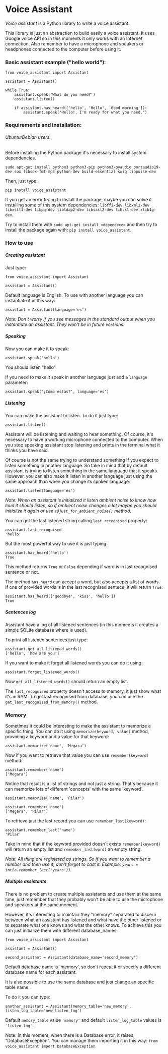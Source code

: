 # Voice Assistant
*Voice assistant* is a Python library to write a voice assistant.


This library is just an abstraction to build easily a voice assistant. It uses Google voice API so in this moments it
only works with an Internet connection. Also remember to have a microphone and speakers or headphones connected to the computer before
using it.


### Basic assistant example ("hello world"):

```python3
from voice_assistant import Assistant

assistant = Assistant()

while True:
    assistant.speak('What do you need?')
    assistant.listen()

    if assistant.has_heard(['hello', 'Hello', 'Good morning']):
        assistant.speak("Hello!, I'm ready for what you need.")
```


### Requirements and installation:

###### Ubuntu/Debian users:
Before installing the Python package it's necessary to install system dependencies.

`sudo apt-get install python3 python3-pip python3-pyaudio portaudio19-dev sox libsox-fmt-mp3 python-dev build-essential swig libpulse-dev`


Then, just type:

```python3
pip install voice_assistant
```


If you get an error trying to install the package, maybe you can solve it installing some of this system dependencies: 
`libffi-dev libxml2-dev libxslt1-dev libpq-dev libldap2-dev libsasl2-dev libssl-dev zlib1g-dev`.

Try to install them with `sudo apt-get install <dependece>` and then try to install the package again with: `pip install voice_assistant`.


### How to use

##### Creating assistant

Just type:

```python3
from voice_assistant import Assistant

assistant = Assistant()
```

Default language is English. To use with another language you can instantiate it in this way:

```python3
assistant = Assistant(language='es')
```

*Note: Don't worry if you see messages in the standard output when you instantiate an assistant. They won't be in future versions.*


##### Speaking
Now you can make it to speak:


```python3
assistant.speak('hello')
```

You should listen "hello".

If you need to make it speak in another language just add a `language` parameter:

```python3
assistant.speak('¿Cómo estas?', language='es')
```


##### Listening

You can make the assistant to listen. To do it just type:

```python3
assistant.listen()
```

Assistant will be listening and waiting to hear something. Of course, it's necessary to have a working microphone
connected to the computer. When you stop speaking assistant stop listening and prints in the terminal what it thinks you
have said.

Of course is not the same trying to understand something if you expect to listen something in another language. So
take in mind that by default assistant is trying to listen something in the same language that it speaks. However, you
can also make it listen in another language just using the same approach than when you change its spoken language:

```python3
assistant.listen(language='es')
```

*Note: When an assistant is initialized it listen ambient noise to know how loud it should listen, so if ambient noise
changes a lot maybe you should initialize it again or use `adjust_for_ambient_noise()` method.*


You can get the last listened string calling `last_recognised` property:


```python3
assistant.last_recognised
'hello'
```

But the most powerful way to use it is just typing:


```python3
assistant.has_heard('hello')
True
```

This method returns `True` or `False` depending if word is in last recognised sentence or not.
 
The method `has_heard` can accept a word, but also accepts a list of words. If one of provided words is in the last recognised sentece, it will return `True`:

```python3
assistant.has_heard(['goodbye', 'kiss', 'hello'])
True
```


##### Sentences log
Assistant have a log of all listened sentences (in this moments it creates a simple SQLite database where is used).

To print all listened sentences just type:

```python3
assistant.get_all_listened_words()
['hello', 'how are you']
```

If you want to make it forget all listened words you can do it using:

```python3
assistant.forget_listened_words()
```

Now `get_all_listened_words()` should return an empty list.

The `last_recognised` property doesn't access to memory, it just show what it's in RAM. To get last recognised from database, you can use the `get_last_recognised_from_memory()` method.

### Memory

Sometimes it could be interesting to make the assistant to memorize a specific thing. You can do it using `memorize(keyword, value)` method, providing a keyword and a value for that keyword:

```python3
assistant.memorize('name', 'Megara')
```

Now if you want to retrieve that value you can use `remember(keyword)` method:

```python3
assistant.remember('name')
['Megara']
```

Notice that result is a list of strings and not just a string. That's because it can memorize lots of different 'concepts' with the same 'keyword'.

```python3
assistant.memorize('name', 'Pilar')

assistant.remember('name')
['Megara', 'Pilar']
```

To retrieve just the last record you can use `remember_last(keyword)`:

```python3
assistant.remember_last('name')
'Pilar'
```

Take in mind that if the keyword provided doesn't exists `remember(keyword)` will return an empty list and `remember_last(word)` an empty string.   

*Note: All thing are registered as strings. So if you want to remember a number and then use it, don't forget to cast it. Example: `years = int(a.remember_last('years'))`.*


##### Multiple assistants

There is no problem to create multiple assistants and use them at the same time, just remember that they probably won't be able to use the microphone and speakers at the same moment.

However, it's interesting to maintain they "memory" separated to discern between what an assistant has listened and what have the other listened or to separate what one knows and what the other knows. To achieve this you can just initialize them with different database_names:


```python3
from voice_assistant import Assistant

assistant = Assistant()

second_assistant = Assistant(database_name='second_memory')
```

Default database name is 'memory', so don't repeat it or specify a different database name for each assistant.

It is also possible to use the same database and just change an specific table name.

To do it you can type:
 

```python3
another_assistant = Assistant(memory_table='new_memory', listen_log_table='new_listen_log')
```

Default `memory_table` value `'memory'` and default `listen_log_table` values is `'listen_log'`.


Note: In this moment, when there is a Database error, it raises "DatabaseException". You can manage them importing it in this way: `from voice_assistant import DatabaseException`.

